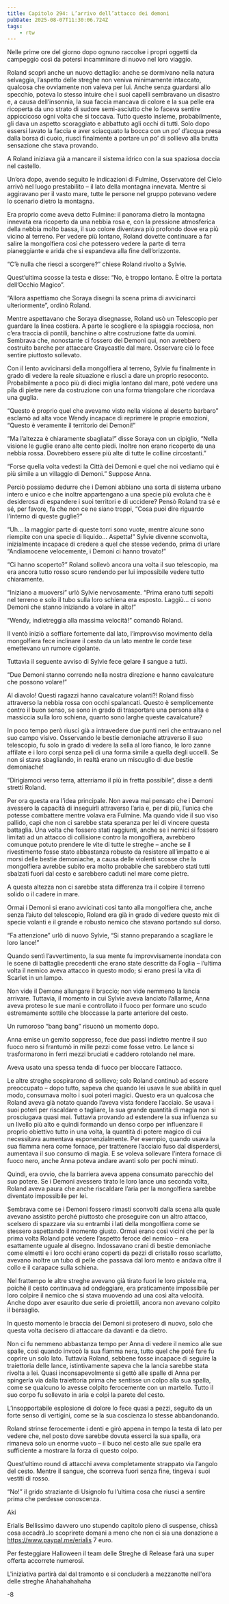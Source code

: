 ```yaml
---
title: Capitolo 294: L’arrivo dell’attacco dei demoni
pubDate: 2025-08-07T11:30:06.724Z
tags:
    - rtw
---
```



Nelle prime ore del giorno dopo ognuno raccolse i propri oggetti da campeggio così da potersi incamminare di nuovo nel loro viaggio.


Roland scoprì anche un nuovo dettaglio: anche se dormivano nella natura selvaggia, l’aspetto delle streghe non veniva minimamente intaccato, qualcosa che ovviamente non valeva per lui. Anche senza guardarsi allo specchio, poteva lo stesso intuire che i suoi capelli sembravano un disastro e, a causa dell’insonnia, la sua faccia mancava di colore e la sua pelle era ricoperta da uno strato di sudore semi-asciutto che lo faceva sentire appiccicoso ogni volta che si toccava. Tutto questo insieme, probabilmente, gli dava un aspetto scoraggiato e abbattuto agli occhi di tutti. Solo dopo essersi lavato la faccia e aver sciacquato la bocca con un po’ d’acqua presa dalla borsa di cuoio, riuscì finalmente a portare un po’ di sollievo alla brutta sensazione che stava provando.


A Roland iniziava già a mancare il sistema idrico con la sua spaziosa doccia nel castello.


Un’ora dopo, avendo seguito le indicazioni di Fulmine, Osservatore del Cielo arrivò nel luogo prestabilito – il lato della montagna innevata. Mentre si aggiravano per il vasto mare, tutte le persone nel gruppo potevano vedere lo scenario dietro la montagna.


Era proprio come aveva detto Fulmine: il panorama dietro la montagna innevata era ricoperto da una nebbia rosa e, con la pressione atmosferica della nebbia molto bassa, il suo colore diventava più profondo dove era più vicino al terreno. Per vedere più lontano, Roland dovette continuare a far salire la mongolfiera così che potessero vedere la parte di terra pianeggiante e arida che si espandeva alla fine dell’orizzonte.


“C’è nulla che riesci a scorgere?” chiese Roland rivolto a Sylvie.


Quest’ultima scosse la testa e disse: “No, è troppo lontano. È oltre la portata dell’Occhio Magico”.


“Allora aspettiamo che Soraya disegni la scena prima di avvicinarci ulteriormente”, ordinò Roland.


Mentre aspettavano che Soraya disegnasse, Roland usò un Telescopio per guardare la linea costiera. A parte le scogliere e la spiaggia rocciosa, non c’era traccia di pontili, banchine o altre costruzione fatte da uomini. Sembrava che, nonostante ci fossero dei Demoni qui, non avrebbero costruito barche per attaccare Graycastle dal mare. Osservare ciò lo fece sentire piuttosto sollevato.


Con il lento avvicinarsi della mongolfiera al terreno, Sylvie fu finalmente in grado di vedere la reale situazione e riuscì a dare un proprio resoconto. Probabilmente a poco più di dieci miglia lontano dal mare, poté vedere una pila di pietre nere da costruzione con una forma triangolare che ricordava una guglia.


“Questo è proprio quel che avevamo visto nella visione al deserto barbaro” esclamò ad alta voce Wendy incapace di reprimere le proprie emozioni, “Questo è veramente il territorio dei Demoni!”


“Ma l’altezza è chiaramente sbagliata!” disse Soraya con un cipiglio, “Nella visione le guglie erano alte cento piedi. Inoltre non erano ricoperte da una nebbia rossa. Dovrebbero essere più alte di tutte le colline circostanti.”


“Forse quella volta vedesti la Città dei Demoni e quel che noi vediamo qui è più simile a un villaggio di Demoni.” Suppose Anna.


Perciò possiamo dedurre che i Demoni abbiano una sorta di sistema urbano intero e unico e che inoltre appartengano a una specie più evoluta che è desiderosa di espandere i suoi territori e di uccidere? Pensò Roland tra sé e sé, per favore, fa che non ce ne siano troppi, “Cosa puoi dire riguardo l’interno di queste guglie?”


“Uh… la maggior parte di queste torri sono vuote, mentre alcune sono riempite con una specie di liquido… Aspetta!” Sylvie divenne sconvolta, inizialmente incapace di credere a quel che stesse vedendo, prima di urlare “Andiamocene velocemente, i Demoni ci hanno trovato!”


“Ci hanno scoperto?” Roland sollevò ancora una volta il suo telescopio,  ma era ancora tutto rosso scuro rendendo per lui impossibile vedere tutto chiaramente.


“Iniziano a muoversi” urlò Sylvie nervosamente. “Prima erano tutti sepolti nel terreno e solo il tubo sulla loro schiena era esposto. Laggiù… ci sono Demoni che stanno iniziando a volare in alto!”


“Wendy, indietreggia alla massima velocità!” comandò Roland.


Il ventò iniziò a soffiare fortemente dal lato, l’improvviso movimento della mongolfiera fece inclinare il cesto da un lato mentre le corde tese emettevano un rumore cigolante.


Tuttavia il seguente avviso di Sylvie fece gelare il sangue a tutti.


“Due Demoni stanno correndo nella nostra direzione e hanno cavalcature che possono volare!”


Al diavolo! Questi ragazzi hanno cavalcature volanti?! Roland fissò attraverso la nebbia rossa con occhi spalancati. Questo è semplicemente contro il buon senso, se sono in grado di trasportare una persona alta e massiccia sulla loro schiena, quanto sono larghe queste cavalcature?


In poco tempo però riuscì già a intravedere due punti neri che entravano nel suo campo visivo. Osservando le bestie demoniache attraverso il suo telescopio, fu solo in grado di vedere la sella al loro fianco, le loro zanne affilate e i loro corpi senza peli di una forma simile a quella degli uccelli. Se non si stava sbagliando, in realtà erano un miscuglio di due bestie demoniache!


“Dirigiamoci verso terra, atterriamo il più in fretta possibile”, disse a denti stretti Roland.


Per ora questa era l’idea principale. Non aveva mai pensato che i Demoni avessero la capacità di inseguirli attraverso l’aria e, per di più, l’unica che potesse combattere mentre volava era Fulmine. Ma quando vide il suo viso pallido, capì che non ci sarebbe stata speranza per lei di vincere questa battaglia. Una volta che fossero stati raggiunti, anche se i nemici si fossero limitati ad un attacco di collisione contro la mongolfiera, avrebbero comunque potuto prendere le vite di tutte le streghe – anche se il rivestimento fosse stato abbastanza robusto da resistere all’impatto e ai morsi delle bestie demoniache, a causa delle violenti scosse  che la mongolfiera avrebbe subito era molto probabile che sarebbero stati tutti sbalzati fuori dal cesto e sarebbero caduti nel mare come pietre.


A questa altezza non ci sarebbe stata differenza tra il colpire il terreno solido o il cadere in mare.


Ormai i Demoni si erano avvicinati così tanto alla mongolfiera che, anche senza l’aiuto del telescopio, Roland era già in grado di vedere questo mix di specie volanti e il grande e robusto nemico che stavano portando sul dorso.


“Fa attenzione” urlò di nuovo Sylvie, “Si stanno preparando a scagliare le loro lance!”


Quando sentì l’avvertimento, la sua mente fu improvvisamente inondata con le scene di battaglie precedenti che erano state descritte da Foglia – l’ultima volta il nemico aveva attacco in questo modo; si erano presi la vita di Scarlet in un lampo.


Non vide il Demone allungare il braccio; non vide nemmeno la lancia arrivare. Tuttavia, il momento in cui Sylvie aveva lanciato l’allarme, Anna aveva proteso le sue mani e controllato il fuoco per formare uno scudo estremamente sottile che bloccasse la parte anteriore del cesto.


Un rumoroso “bang bang” risuonò un momento dopo.


Anna emise un gemito soppresso, fece due passi indietro mentre il suo fuoco nero si frantumò in mille pezzi come fosse vetro. Le lance si trasformarono in ferri mezzi bruciati e caddero rotolando nel mare.


Aveva usato una spessa tenda di fuoco per bloccare l’attacco.


Le altre streghe sospirarono di sollievo; solo Roland continuò ad essere preoccupato – dopo tutto, sapeva che quando lei usava le sue abilità in quel modo, consumava molto i suoi poteri magici. Questo era un qualcosa che Roland aveva già notato quando l’aveva vista fondere l’acciaio. Se usava i suoi poteri per riscaldare o tagliare, la sua grande quantità di magia non si prosciugava quasi mai. Tuttavia provando ad estendere la sua influenza su un livello più alto e  quindi formando un denso corpo per influenzare il proprio obiettivo tutto in una volta, la quantità di potere magico di cui necessitava aumentava esponenzialmente. Per esempio, quando usava la sua fiamma nera come fornace, per trattenere l’acciaio fuso dal disperdersi, aumentava il suo consumo di magia. E se voleva sollevare l’intera fornace di fuoco nero, anche Anna poteva andare avanti solo per pochi minuti.


Quindi, era ovvio, che la barriera aveva appena consumato parecchio del suo potere. Se i Demoni avessero tirato le loro lance una seconda volta, Roland aveva paura che anche riscaldare l’aria per la mongolfiera sarebbe diventato impossibile per lei.


Sembrava come se i Demoni fossero rimasti sconvolti dalla scena alla quale avevano assistito perché piuttosto che proseguire con un altro attacco, scelsero di spazzare via su entrambi i lati della mongolfiera come se stessero aspettando il momento giusto. Ormai erano così vicini che per la prima volta Roland poté vedere l’aspetto feroce del nemico – era esattamente uguale al disegno. Indossavano crani di bestie demoniache come elmetti e i loro occhi erano coperti da pezzi di cristallo rosso scarlatto, avevano inoltre un tubo di pelle che passava dal loro mento e andava oltre il collo e il carapace sulla schiena.


Nel frattempo le altre streghe avevano già tirato fuori le loro pistole ma, poichè il cesto  continuava ad ondeggiare, era praticamente impossibile per loro colpire il nemico che si stava muovendo ad una così alta velocità. Anche dopo aver esaurito due serie di proiettili, ancora non avevano colpito il bersaglio.


In questo momento le braccia dei Demoni si protesero di nuovo, solo che questa volta decisero di attaccare da davanti e da dietro.


Non ci fu nemmeno abbastanza tempo per Anna di vedere il nemico alle sue spalle, così quando invocò la sua fiamma nera, tutto quel che poté fare fu coprire un solo lato. Tuttavia Roland, sebbene fosse incapace di seguire la traiettoria delle lance, istintivamente sapeva che la lancia sarebbe stata rivolta a lei. Quasi inconsapevolmente si gettò alle spalle di Anna per spingerla via dalla traiettoria prima che sentisse un colpo alla sua spalla, come se qualcuno lo avesse colpito ferocemente con un martello. Tutto il suo corpo fu sollevato in aria e colpì la parete del cesto.


L’insopportabile esplosione di dolore lo fece quasi a pezzi, seguito da un forte senso di vertigini, come se la sua coscienza lo stesse abbandonando.


Roland strinse ferocemente i denti e girò appena in tempo la testa di lato per vedere che, nel posto dove sarebbe dovuta esserci la sua spalla, ora rimaneva solo un enorme vuoto – il buco nel cesto alle sue spalle era sufficiente a mostrare la forza di questo colpo.


Quest’ultimo round di attacchi aveva completamente strappato via l’angolo del cesto. Mentre il sangue, che scorreva fuori senza fine, tingeva i suoi vestiti di rosso.


“No!” il grido straziante di Usignolo fu l’ultima cosa che riuscì a sentire prima che perdesse conoscenza.






Aki 






Erialis Bellissimo davvero uno stupendo capitolo pieno di suspense, chissà cosa accadrà..lo scoprirete domani a meno che non ci sia una donazione a https://www.paypal.me/erialis 7 euro.  


 Per festeggiare Halloween il team delle Streghe di Release farà una super offerta accorrete numerosi. 


L'iniziativa partirà dal dal tramonto e si concluderà a mezzanotte nell'ora delle streghe Ahahahahahaha  


-8


                                


                                



